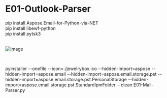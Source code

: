 # E01-Outlook-Parser


pip install Aspose.Email-for-Python-via-NET <br>
pip install libewf-python <br>
pip install pytsk3 <br><br>

![image](https://github.com/user-attachments/assets/da73328b-608e-4687-8d28-14faff0f5f99)


<br>

pyinstaller --onefile --icon=./jewelrybox.ico --hidden-import=aspose --hidden-import=aspose.email --hidden-import=aspose.email.storage.pst --hidden-import=aspose.email.storage.pst.PersonalStorage --hidden-import=aspose.email.storage.pst.StandardIpmFolder --clean E01-Mail-Parser.py

